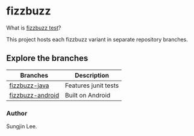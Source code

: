 # fizzbuzz
What is [fizzbuzz test](http://wiki.c2.com/?FizzBuzzTest)? 

This project hosts each fizzbuzz variant in separate repository branches.

## Explore the branches
| Branches | Description |
| ------------- | ------------- |
| [fizzbuzz-java](https://github.com/yoursungjin/fizzbuzz/tree/fizzbuzz-java) | Features junit tests |
| [fizzbuzz-android](https://github.com/yoursungjin/fizzbuzz/tree/fizzbuzz-android) | Built on Android |


### Author
Sungjin Lee.
